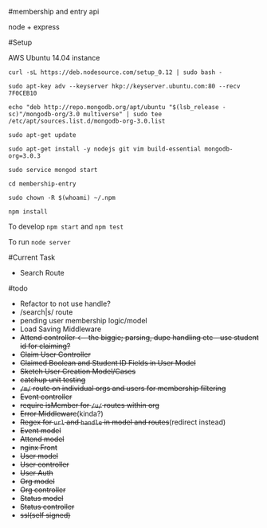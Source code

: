 #membership and entry api

node + express


#Setup

AWS Ubuntu 14.04 instance

`curl -sL https://deb.nodesource.com/setup_0.12 | sudo bash -`

`sudo apt-key adv --keyserver hkp://keyserver.ubuntu.com:80 --recv 7F0CEB10`

`echo "deb http://repo.mongodb.org/apt/ubuntu "$(lsb_release -sc)"/mongodb-org/3.0 multiverse" | sudo tee /etc/apt/sources.list.d/mongodb-org-3.0.list`

`sudo apt-get update`

`sudo apt-get install -y nodejs git vim build-essential mongodb-org=3.0.3`

`sudo service mongod start`

`cd membership-entry`

`sudo chown -R $(whoami) ~/.npm`

`npm install`

To develop
`npm start`
 and 
`npm test`

To run
`node server`

#Current Task

- Search Route

#todo

- Refactor to not use handle?
- /search|s/ route
- pending user membership logic/model
- Load Saving Middleware
- ~~Attend controller <-- the biggie; parsing, dupe handling etc - use student id for claiming?~~
- ~~Claim User Controller~~
- ~~Claimed Boolean and Student ID Fields in User Model~~
- ~~Sketch User Creation Model/Cases~~
- ~~catchup unit testing~~
- ~~`/m/` route on individual orgs and users for membership filtering~~
- ~~Event controller~~
- ~~require isMember for `/u/` routes within org~~
- ~~Error Middleware~~(kinda?)
- ~~Regex for `url` and `handle` in model and routes~~(redirect instead)
- ~~Event model~~
- ~~Attend model~~
- ~~nginx Front~~
- ~~User model~~
- ~~User controller~~
- ~~User Auth~~
- ~~Org model~~
- ~~Org controller~~
- ~~Status model~~
- ~~Status controller~~
- ~~ssl(self signed)~~
